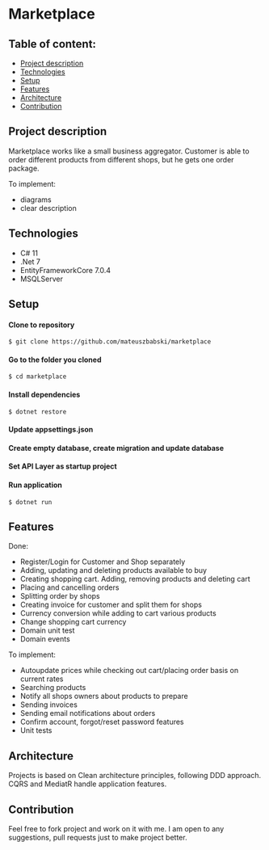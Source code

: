 # Marketplace

## Table of content:
* [Project description](#project-description)
* [Technologies](#technologies)
* [Setup](#setup)
* [Features](#features)
* [Architecture](#architecture)
* [Contribution](#contribution)


## Project description
Marketplace works like a small business aggregator. Customer is able to order different products from different shops, but he gets one order package. 

To implement:

- diagrams
- clear description

## Technologies

- C# 11
- .Net 7
- EntityFrameworkCore 7.0.4
- MSQLServer

## Setup

#### Clone to repository
```
$ git clone https://github.com/mateuszbabski/marketplace
```

#### Go to the folder you cloned
```
$ cd marketplace
```

#### Install dependencies
```
$ dotnet restore
```

#### Update appsettings.json 

#### Create empty database, create migration and update database

#### Set API Layer as startup project

#### Run application
```
$ dotnet run
```

## Features

Done:
- Register/Login for Customer and Shop separately
- Adding, updating and deleting products available to buy
- Creating shopping cart. Adding, removing products and deleting cart
- Placing and cancelling orders
- Splitting order by shops
- Creating invoice for customer and split them for shops
- Currency conversion while adding to cart various products
- Change shopping cart currency
- Domain unit test
- Domain events

To implement:
- Autoupdate prices while checking out cart/placing order basis on current rates
- Searching products
- Notify all shops owners about products to prepare
- Sending invoices
- Sending email notifications about orders
- Confirm account, forgot/reset password features
- Unit tests

## Architecture

Projects is based on Clean architecture principles, following DDD approach. CQRS and MediatR handle application features.

## Contribution

Feel free to fork project and work on it with me. I am open to any suggestions, pull requests just to make project better.

